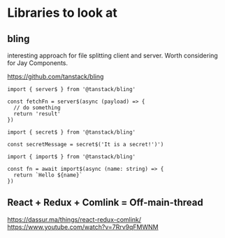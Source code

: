 # Libraries to look at

## bling

interesting approach for file splitting client and server. Worth considering for Jay Components.

https://github.com/tanstack/bling

```
import { server$ } from '@tanstack/bling'

const fetchFn = server$(async (payload) => {
  // do something
  return 'result'
})
```

```
import { secret$ } from '@tanstack/bling'

const secretMessage = secret$('It is a secret!')')
```

```
import { import$ } from '@tanstack/bling'

const fn = await import$(async (name: string) => {
  return `Hello ${name}`
})
```

## React + Redux + Comlink = Off-main-thread
https://dassur.ma/things/react-redux-comlink/
https://www.youtube.com/watch?v=7Rrv9qFMWNM

